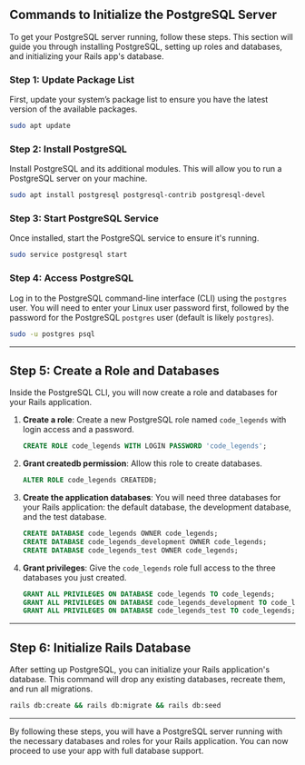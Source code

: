 ## Commands to Initialize the PostgreSQL Server

To get your PostgreSQL server running, follow these steps. This section will guide you through installing PostgreSQL, setting up roles and databases, and initializing your Rails app's database.

### Step 1: Update Package List

First, update your system’s package list to ensure you have the latest version of the available packages.

```bash
sudo apt update
```

### Step 2: Install PostgreSQL

Install PostgreSQL and its additional modules. This will allow you to run a PostgreSQL server on your machine.

```bash
sudo apt install postgresql postgresql-contrib postgresql-devel
```

### Step 3: Start PostgreSQL Service

Once installed, start the PostgreSQL service to ensure it's running.

```bash
sudo service postgresql start
```

### Step 4: Access PostgreSQL

Log in to the PostgreSQL command-line interface (CLI) using the `postgres` user. You will need to enter your Linux user password first, followed by the password for the PostgreSQL `postgres` user (default is likely `postgres`).

```bash
sudo -u postgres psql
```

---

## Step 5: Create a Role and Databases

Inside the PostgreSQL CLI, you will now create a role and databases for your Rails application.

1. **Create a role**: Create a new PostgreSQL role named `code_legends` with login access and a password.

   ```sql
   CREATE ROLE code_legends WITH LOGIN PASSWORD 'code_legends';
   ```

2. **Grant createdb permission**: Allow this role to create databases.

   ```sql
   ALTER ROLE code_legends CREATEDB;
   ```

3. **Create the application databases**: You will need three databases for your Rails application: the default database, the development database, and the test database.

   ```sql
   CREATE DATABASE code_legends OWNER code_legends;
   CREATE DATABASE code_legends_development OWNER code_legends;
   CREATE DATABASE code_legends_test OWNER code_legends;
   ```

4. **Grant privileges**: Give the `code_legends` role full access to the three databases you just created.

   ```sql
   GRANT ALL PRIVILEGES ON DATABASE code_legends TO code_legends;
   GRANT ALL PRIVILEGES ON DATABASE code_legends_development TO code_legends;
   GRANT ALL PRIVILEGES ON DATABASE code_legends_test TO code_legends;
   ```

---

## Step 6: Initialize Rails Database

After setting up PostgreSQL, you can initialize your Rails application's database. This command will drop any existing databases, recreate them, and run all migrations.

```bash
rails db:create && rails db:migrate && rails db:seed
```

---

By following these steps, you will have a PostgreSQL server running with the necessary databases and roles for your Rails application. You can now proceed to use your app with full database support.
